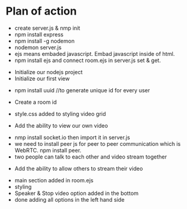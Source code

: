 # Plan of action

- create server.js & nmp init
- npm install express
- npm install -g nodemon
- nodemon server.js
- ejs means embaded javascript. Embad javascript inside of html.
- npm install ejs and connect room.ejs in server.js set & get.

* Initialize our nodejs project <done/>
* Initialize our first view <done/>

- npm install uuid //to generate unique id for every user

* Create a room id <done/>

- style.css added to styling video grid

* Add the ability to view our own video <done/>

- nmp install socket.io then import it in server.js
- we need to install peer js for peer to peer communication which is WebRTC. npm install peer.
- two people can talk to each other and video stream together

* Add the ability to allow others to stream their video <done/>

- main section added in room.ejs
- styling
- Speaker & Stop video option added in the bottom
- done adding all options in the left hand side
